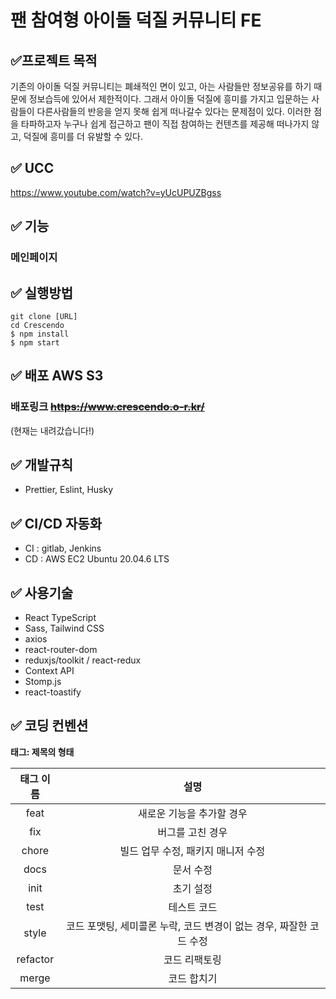 # 팬 참여형 아이돌 덕질 커뮤니티 FE

## ✅프로젝트 목적

기존의 아이돌 덕질 커뮤니티는 폐쇄적인 면이 있고, 아는 사람들만 정보공유를 하기 때문에 정보습득에 있어서 제한적이다. 그래서 아이돌 덕질에 흥미를 가지고 입문하는 사람들이 다른사람들의 반응을 얻지 못해 쉽게 떠나갈수 있다는 문제점이 있다. 이러한 점을 타파하고자 누구나 쉽게 접근하고 팬이 직접 참여하는 컨텐츠를 제공해 떠나가지 않고, 덕질에 흥미를 더 유발할 수 있다.
## ✅ UCC
https://www.youtube.com/watch?v=yUcUPUZBgss
## ✅ 기능

### 메인페이지



## ✅ 실행방법

```
git clone [URL]
cd Crescendo
$ npm install
$ npm start
```

## ✅ 배포 AWS S3

### 배포링크 ~~https://www.crescendo.o-r.kr/~~
(현재는 내려갔습니다!)

## ✅ 개발규칙
- Prettier, Eslint, Husky

## ✅ CI/CD 자동화
- CI : gitlab, Jenkins
- CD : AWS EC2 Ubuntu 20.04.6 LTS 
## ✅ 사용기술

- React TypeScript
- Sass, Tailwind CSS
- axios
- react-router-dom
- reduxjs/toolkit / react-redux
- Context API
- Stomp.js
- react-toastify

## ✅ 코딩 컨벤션

**태그: 제목의 형태**

| 태그 이름 |                                설명                                 |
| :-------: | :-----------------------------------------------------------------: |
|   feat    |                      새로운 기능을 추가할 경우                      |
|    fix    |                          버그를 고친 경우                           |
|   chore   |                 빌드 업무 수정, 패키지 매니저 수정                  |
|   docs    |                              문서 수정                              |
|   init    |                              초기 설정                              |
|   test    |                             테스트 코드                             |
|   style   | 코드 포맷팅, 세미콜론 누락, 코드 변경이 없는 경우, 짜잘한 코드 수정 |
| refactor  |                            코드 리팩토링                            |
|   merge   |                             코드 합치기                             |
